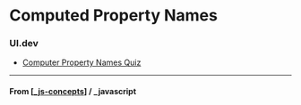 # Computed Property Names

### UI.dev

- [Computer Property Names Quiz](https://platform.ui.dev/courses/950037/lectures/17590261)

---

#### **From** [[_js-concepts]] / \_javascript

[//begin]: # "Autogenerated link references for markdown compatibility"
[_js-concepts]: _js-concepts "JS Concepts"
[//end]: # "Autogenerated link references"
